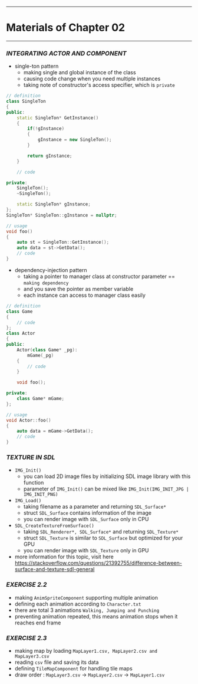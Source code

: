 
---

# Materials of Chapter 02

---

### _INTEGRATING ACTOR AND COMPONENT_
- single-ton pattern
    - making single and global instance of the class
    - causing code change when you need multiple instances
    - taking note of constructor's access specifier, which is `private`

```c++
// definition
class SingleTon
{
public:
    static SingleTon* GetInstance()
    {
        if(!gInstance)
        {
            gInstance = new SingleTon();
        }

        return gInstance;
    }

    // code

private:
    SingleTon();
    ~SingleTon();

    static SingleTon* gInstance;
};
SingleTon* SingleTon::gInstance = nullptr;

// usage
void foo()
{
    auto st = SingleTon::GetInstance();
    auto data = st->GetData();
    // code
}
```

- dependency-injection pattern
    - taking a pointer to manager class at constructor parameter == `making dependency`
    - and you save the pointer as member variable
    - each instance can access to manager class easily

```c++
// definition
class Game
{
	// code
};
class Actor
{
public:
	Actor(class Game* _pg):
		mGame(_pg)
	{
		// code
	}

    void foo();

private:
	class Game* mGame;
};

// usage
void Actor::foo()
{
    auto data = mGame->GetData();
    // code
}
```

### _TEXTURE IN SDL_
- `IMG_Init()`
    - you can load 2D image files by initializing SDL image library with this function
    - parameter of `IMG_Init()` can be mixed like `IMG_Init(IMG_INIT_JPG | IMG_INIT_PNG)`
- `IMG_Load()`
    - taking filename as a parameter and returning `SDL_Surface*`
    - struct `SDL_Surface` contains information of the image
    - you can render image with `SDL_Surface` only in CPU
- `SDL_CreateTextureFromSurface()`
    - taking `SDL_Renderer*, SDL_Surface*` and returning `SDL_Texture*`
    - struct `SDL_Texture` is similar to `SDL_Surface` but optimized for your GPU
    - you can render image with `SDL_Texture` only in GPU
- more information for this topic, visit here https://stackoverflow.com/questions/21392755/difference-between-surface-and-texture-sdl-general

### _EXERCISE 2.2_
- making `AnimSpriteComponent` supporting multiple animation
- defining each animation according to `Character.txt`
- there are total 3 animations `Walking, Jumping and Punching`
- preventing animation repeated, this means animation stops when it reaches end frame

### _EXERCISE 2.3_
- making map by loading `MapLayer1.csv, MapLayer2.csv and MapLayer3.csv`
- reading `csv` file and saving its data
- defining `TileMapComponent` for handling tile maps
- draw order : `MapLayer3.csv` → `MapLayer2.csv` → `MapLayer1.csv`